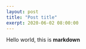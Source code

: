 ```yaml
---
layout: post
title: "Post title"
exerpt: 2020-06-02 08:00:00
---
```


Hello world, this is **markdown**


